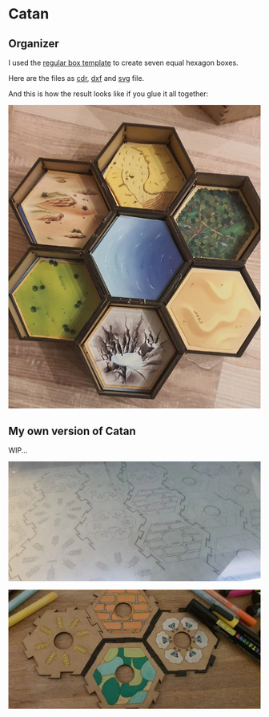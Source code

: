 # Catan

## Organizer

I used the [regular box template](https://festi.info/boxes.py/RegularBox) to create seven equal hexagon boxes.

Here are the files as [cdr](_catan_box.cdr), [dxf](_catan_box.dxf) and [svg](_catan_box.svg) file.

And this is how the result looks like if you glue it all together:

![catan](_catan_box.webp)

## My own version of Catan

WIP...

![catan](_catan-laser-test.webp)

![catan](_catan-draw-test.webp)
